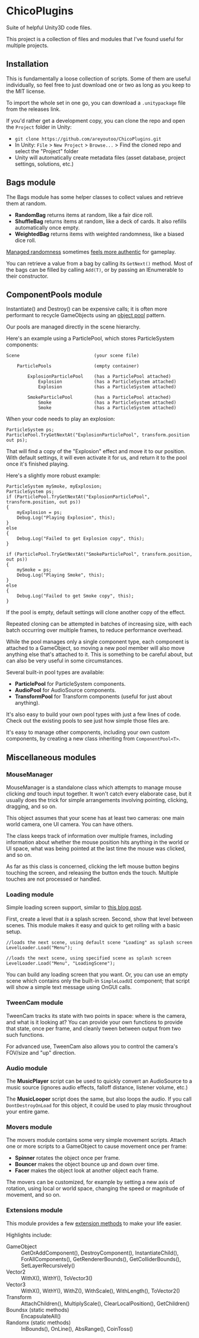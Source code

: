 ChicoPlugins
============

Suite of helpful Unity3D code files.

This project is a collection of files and modules that I've found useful for multiple projects.


Installation
----

This is fundamentally a loose collection of scripts. Some of them are useful individually, so feel free to just download one or two as long as you keep to the MIT license.

To import the whole set in one go, you can download a `.unitypackage` file from the releases link.

If you'd rather get a development copy, you can clone the repo and open the `Project` folder in Unity:

* `git clone https://github.com/areyoutoo/ChicoPlugins.git`
* In Unity: `File` > `New Project` > `Browse...` > Find the cloned repo and select the "Project" folder
* Unity will automatically create metadata files (asset database, project settings, solutions, etc.)


Bags module
----

The Bags module has some helper classes to collect values and retrieve them at random.

* **RandomBag** returns items at random, like a fair dice roll.
* **ShuffleBag** returns items at random, like a deck of cards. It also refills automatically once empty.
* **WeightedBag** returns items with weighted randomness, like a biased dice roll.

[Managed randomness](http://gamedevelopment.tutsplus.com/tutorials/shuffle-bags-making-random-feel-more-random--gamedev-1249) sometimes [feels more authentic](http://seanmonstar.com/post/708989796/a-less-random-generator) for gameplay.

You can retrieve a value from a bag by calling its `GetNext()` method. Most of the bags can be filled by calling `Add(T)`, or by passing an IEnumerable to their constructor.


ComponentPools module
----

Instantiate() and Destroy() can be expensive calls; it is often more performant to recycle GameObjects using an [object pool](http://answers.unity3d.com/questions/196413/gameobject-pool-to-avoid-performance-issues-in-ins.html) pattern.

Our pools are managed directly in the scene hierarchy.

Here's an example using a ParticlePool, which stores ParticleSystem components:

    Scene                            (your scene file)
    
        ParticlePools                (empty container)
        
	        ExplosionParticlePool    (has a ParticlePool attached)
	            Explosion            (has a ParticleSystem attached)
				Explosion            (has a ParticleSystem attached)
				
            SmokeParticlePool        (has a ParticlePool attached)
	            Smoke                (has a ParticleSystem attached)
	            Smoke                (has a ParticleSystem attached)

When your code needs to play an explosion:

    ParticleSystem ps;
    ParticlePool.TryGetNextAt("ExplosionParticlePool", transform.position out ps);

That will find a copy of the "Explosion" effect and move it to our position. With default settings, it will even activate it for us, and return it to the pool once it's finished playing.

Here's a slightly more robust example:

	ParticleSystem mySmoke, myExplosion;
    ParticleSystem ps;
    if (ParticlePool.TryGetNextAt("ExplosionParticlePool", transform.position, out ps)) 
    {
	    myExplosion = ps;
	    Debug.Log("Playing Explosion", this);
    }
    else
    {
	    Debug.Log("Failed to get Explosion copy", this);
    }
	
	if (ParticlePool.TryGetNextAt("SmokeParticlePool", transform.position, out ps))
    {
	    mySmoke = ps;
	    Debug.Log("Playing Smoke", this);
    }
    else
    {
	    Debug.Log("Failed to get Smoke copy", this);
    }

If the pool is empty, default settings will clone another copy of the effect.

Repeated cloning can be attempted in batches of increasing size, with each batch occurring over multiple frames, to reduce performance overhead.

While the pool manages only a single component type, each component is attached to a GameObject, so moving a new pool member will also move anything else that's attached to it. This is something to be careful about, but can also be very useful in some circumstances.

Several built-in pool types are available:

* **ParticlePool** for ParticleSystem components.
* **AudioPool** for AudioSource components.
* **TransformPool** for Transform components (useful for just about anything).

It's also easy to build your own pool types with just a few lines of code. Check out the existing pools to see just how simple those files are.

It's easy to manage other components, including your own custom components, by creating a new class inheriting from `ComponentPool<T>`.


Miscellaneous modules
----

### MouseManager

MouseManager is a standalone class which attempts to manage mouse clicking *and* touch input together. It won't catch every elaborate case, but it usually does the trick for simple arrangements involving pointing, clicking, dragging, and so on.

This object assumes that your scene has at least two cameras: one main world camera, one UI camera. You can have others.

The class keeps track of information over multiple frames, including information about whether the mouse position hits anything in the world or UI space, what was being pointed at the last time the mouse was clicked, and so on.

As far as this class is concerned, clicking the left mouse button begins touching the screen, and releasing the button ends the touch. Multiple touches are not processed or handled.


### Loading module

Simple loading screen support, similar to [this blog post](http://chicounity3d.wordpress.com/2014/01/25/loading-screen-tutorial/).

First, create a level that *is* a splash screen. Second, show that level between scenes. This module makes it easy and quick to get rolling with a basic setup.

	//loads the next scene, using default scene "Loading" as splash screen
    LevelLoader.Load("Menu");

	//loads the next scene, using specified scene as splash screen
    LevelLoader.Load("Menu", "LoadingScene");

You can build any loading screen that you want. Or, you can use an empty scene which contains only the built-in `SimpleLoadUI` component; that script will show a simple text message using OnGUI calls.


### TweenCam module

TweenCam tracks its state with two points in space: where is the camera, and what is it looking at? You can provide your own functions to provide that state, once per frame, and cleanly tween between output from two such functions.

For advanced use, TweenCam also allows you to control the camera's FOV/size and "up" direction.


### Audio module

The **MusicPlayer** script can be used to quickly convert an AudioSource to a music source (ignores audio effects, falloff distance, listener volume, etc.)

The **MusicLooper** script does the same, but also loops the audio. If you call `DontDestroyOnLoad` for this object, it could be used to play music throughout your entire game.


### Movers module

The movers module contains some very simple movement scripts. Attach one or more scripts to a GameObject to cause movement once per frame:

* **Spinner** rotates the object once per frame.
* **Bouncer** makes the object bounce up and down over time.
* **Facer** makes the object look at another object each frame.

The movers can be customized, for example by setting a new axis of rotation, using local or world space, changing the speed or magnitude of movement, and so on.


### Extensions module

This module provides a few [extension methods](http://www.third-helix.com/2013/09/adding-to-unitys-built-in-classes-using-extension-methods/) to make your life easier.

Highlights include:

<dl>
<dt>GameObject</dt>
<dd>GetOrAddComponent(), DestroyComponent(), InstantiateChild(), ForAllComponents(), GetRendererBounds(), GetColliderBounds(), SetLayerRecursively()</dd>

<dt>Vector2</dt>
<dd>WithX(), WithY(), ToVector3()</dd>

<dt>Vector3</dt>
<dd>WithX(), WithY(), WithZ(), WithScale(), WithLength(), ToVector2()</dd>

<dt>Transform</dt>
<dd>AttachChildren(), MultiplyScale(), ClearLocalPosition(), GetChildren()</dd>

<dt>Boundsx (static methods)</dt>
<dd>EncapsulateAll()</dd>

<dt>Randomx (static methods)</dt>
<dd>InBounds(), OnLine(), AbsRange(), CoinToss()</dd>

</dl>
